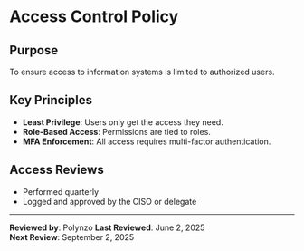 # Access Control Policy

## Purpose
To ensure access to information systems is limited to authorized users.

## Key Principles
- **Least Privilege**: Users only get the access they need.
- **Role-Based Access**: Permissions are tied to roles.
- **MFA Enforcement**: All access requires multi-factor authentication.

## Access Reviews
- Performed quarterly
- Logged and approved by the CISO or delegate

---

**Reviewed by**: Polynzo 
**Last Reviewed**: June 2, 2025  
**Next Review**: September 2, 2025  
